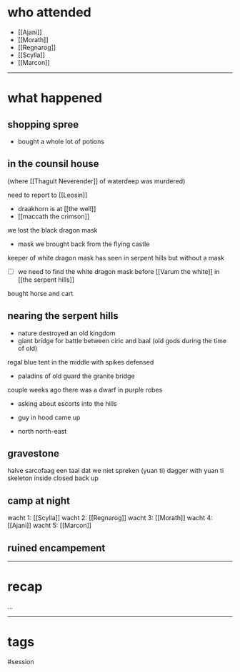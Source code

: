 # who attended

- [[Ajani]]
- [[Morath]]
- [[Regnarog]]
- [[Scylla]]
- [[Marcon]]

---
# what happened

## shopping spree
- bought a whole lot of potions

## in the counsil house
(where [[Thagult Neverender]] of waterdeep was murdered)

need to report to [[Leosin]]
- draakhorn is at [[the well]]
- [[maccath the crimson]] 

we lost the black dragon mask
- mask we brought back from the flying castle

keeper of white dragon mask has seen in serpent hills but without a mask

- [ ] we need to find the white dragon mask before [[Varum the white]] in [[the serpent hills]]

bought horse and cart

## nearing the serpent hills
- nature destroyed an old kingdom
- giant bridge for battle between ciric and baal (old gods during the time of old)

regal blue tent in the middle with spikes defensed
- paladins of old guard the granite bridge


couple weeks ago there was a dwarf in purple robes
- asking about escorts into the hills
- guy in hood came up

- north north-east 

## gravestone
halve sarcofaag
een taal dat we niet spreken (yuan ti)
dagger with yuan ti skeleton inside
closed back up

## camp at night
wacht 1: [[Scylla]]
wacht 2: [[Regnarog]]
wacht 3: [[Morath]]
wacht 4: [[Ajani]]
wacht 5: [[Marcon]]

## ruined encampement


---
# recap

...

---
# tags

#session